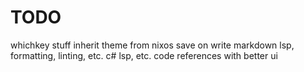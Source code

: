 # TODO
whichkey stuff
inherit theme from nixos
save on write
markdown lsp, formatting, linting, etc.
c# lsp, etc.
code references with better ui
